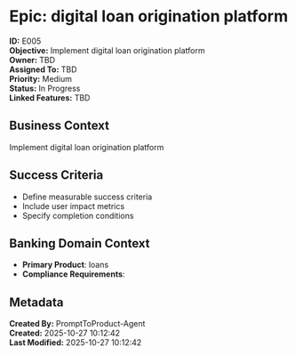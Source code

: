 # Epic: digital loan origination platform

**ID:** E005  
**Objective:** Implement digital loan origination platform  
**Owner:** TBD  
**Assigned To:** TBD  
**Priority:** Medium  
**Status:** In Progress  
**Linked Features:** TBD  

## Business Context
Implement digital loan origination platform

## Success Criteria
- Define measurable success criteria
- Include user impact metrics
- Specify completion conditions

## Banking Domain Context
- **Primary Product**: loans
- **Compliance Requirements**: 

## Metadata
**Created By:** PromptToProduct-Agent  
**Created:** 2025-10-27 10:12:42  
**Last Modified:** 2025-10-27 10:12:42  

